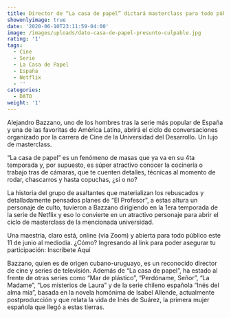```yaml
---
title: Director de “La casa de papel” dictará masterclass para todo público
showonlyimage: true
date: '2020-06-10T23:11:59-04:00'
image: /images/uploads/dato-casa-de-papel-presunto-culpable.jpg
rating: '1'
tags:
  - Cine
  - Serie
  - La Casa de Papel
  - España
  - Netflix
  - ''
categories:
  - DATO
weight: '1'
---
```

Alejandro Bazzano, uno de los hombres tras la serie más popular de España y una de las favoritas de América Latina, abrirá el ciclo de conversaciones organizado por la carrera de Cine de la Universidad del Desarrollo. Un lujo de masterclass.

<!--more-->

“La casa de papel” es un fenómeno de masas que ya va en su 4ta temporada y, por supuesto, es súper atractivo conocer la cocinería o trabajo tras de cámaras, que te cuenten detalles, técnicas al momento de rodar, chascarros y hasta copuchas, ¿sí o no?



La historia del grupo de asaltantes que materializan los rebuscados y detalladamente pensados planes de “El Profesor”, a estas altura un personaje de culto, tuvieron a Bazzano dirigiendo en la 1era temporada de la serie de Netflix y eso lo convierte en un atractivo personaje para abrir el ciclo de masterclass de la mencionada universidad.



Una maestría, claro está, online (vía Zoom) y abierta para todo público este 11 de junio al mediodía. ¿Cómo? Ingresando al link para poder asegurar tu participación: Inscríbete Aquí

 

Bazzano, quien es de origen cubano-uruguayo, es un reconocido director de cine y series de televisión. Además de “La casa de papel”, ha estado al frente de otras series como “Mar de plástico”, “Perdóname, Señor”, “La Madame”, “Los misterios de Laura” y de la serie chileno española “Inés del alma mía”, basada en la novela homónima de Isabel Allende, actualmente postproducción y que relata la vida de Inés de Suárez, la primera mujer española que llegó a estas tierras.
